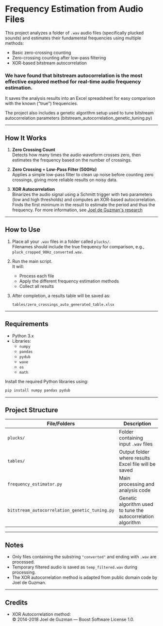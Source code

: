 # Frequency Estimation from Audio Files

This project analyzes a folder of `.wav` audio files (specifically plucked sounds) and estimates their fundamental frequencies using multiple methods:
- Basic zero-crossing counting
- Zero-crossing counting after low-pass filtering
- XOR-based bitstream autocorrelation

### We have found that bitstream autocorrelation is the most effective explored method for real-time audio frequency estimation.

It saves the analysis results into an Excel spreadsheet for easy comparison with the known ("true") frequencies.

The project also includes a genetic algorithm setup used to tune bitstream autocorrelation parameters (bitstream_autocorrelation_genetic_tuning.py)

---

## How It Works

1. **Zero Crossing Count**  
   Detects how many times the audio waveform crosses zero, then estimates the frequency based on the number of crossings.

2. **Zero Crossing + Low-Pass Filter (500Hz)**  
   Applies a simple low-pass filter to clean up noise before counting zero crossings, giving more reliable results on noisy data.

3. **XOR Autocorrelation**  
   Binarizes the audio signal using a Schmitt trigger with two parameters (low and high thresholds) and computes an XOR-based autocorrelation. Finds the first minimum in the result to estimate the period and thus the frequency.
   For more information, see [Joel de Guzman's research](https://www.cycfi.com/2018/03/fast-and-efficient-pitch-detection-bitstream-autocorrelation/)

---

## How to Use

1. Place all your `.wav` files in a folder called `plucks/`.  
   Filenames should include the true frequency for comparison, e.g., `pluck_cropped_98Hz_converted.wav`.

2. Run the main script.  
   It will:
   - Process each file
   - Apply the different frequency estimation methods
   - Collect all results

3. After completion, a results table will be saved as:  
   ```
   tables/zero_crossings_auto_generated_table.xlsx
   ```

---

## Requirements

- Python 3.x
- Libraries:
  - `numpy`
  - `pandas`
  - `pydub`
  - `wave`
  - `os`
  - `math`

Install the required Python libraries using:
```bash
pip install numpy pandas pydub
```

---

## Project Structure

| File/Folders        | Description                                |
|---------------------|--------------------------------------------|
| `plucks/`           | Folder containing input `.wav` files       |
| `tables/`           | Output folder where results Excel file will be saved |
| `frequency_estimator.py`    | Main processing and analysis code          |
| `bitstream_autocorrelation_genetic_tuning.py` | Genetic algorithm used to tune the autocorrelation algorithm |

---

## Notes

- Only files containing the substring `"converted"` and ending with `.wav` are processed.
- Temporary filtered audio is saved as `temp_filtered.wav` during processing.
- The XOR autocorrelation method is adapted from public domain code by Joel de Guzman.

---

## Credits

- XOR Autocorrelation method:  
  © 2014-2018 Joel de Guzman — Boost Software License 1.0.

